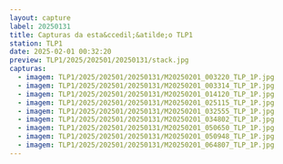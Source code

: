 ```yaml
---
layout: capture
label: 20250131
title: Capturas da esta&ccedil;&atilde;o TLP1
station: TLP1
date: 2025-02-01 00:32:20
preview: TLP1/2025/202501/20250131/stack.jpg
capturas:
  - imagem: TLP1/2025/202501/20250131/M20250201_003220_TLP_1P.jpg
  - imagem: TLP1/2025/202501/20250131/M20250201_003314_TLP_1P.jpg
  - imagem: TLP1/2025/202501/20250131/M20250201_014120_TLP_1P.jpg
  - imagem: TLP1/2025/202501/20250131/M20250201_025115_TLP_1P.jpg
  - imagem: TLP1/2025/202501/20250131/M20250201_032555_TLP_1P.jpg
  - imagem: TLP1/2025/202501/20250131/M20250201_034802_TLP_1P.jpg
  - imagem: TLP1/2025/202501/20250131/M20250201_050650_TLP_1P.jpg
  - imagem: TLP1/2025/202501/20250131/M20250201_050948_TLP_1P.jpg
  - imagem: TLP1/2025/202501/20250131/M20250201_064807_TLP_1P.jpg
---
```

